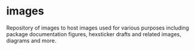 # images
Repository of images to host images used for various purposes including package documentation figures, hexsticker drafts and related images, diagrams and more. 
